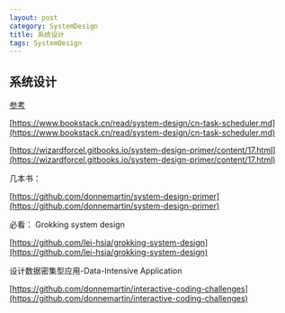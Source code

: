 ```yaml
---
layout: post
category: SystemDesign
title: 系统设计
tags: SystemDesign
---
```


## 系统设计

[参考](https://soulmachine.gitbooks.io/system-design/content/cn/)

[https://www.bookstack.cn/read/system-design/cn-task-scheduler.md](https://www.bookstack.cn/read/system-design/cn-task-scheduler.md)

[https://wizardforcel.gitbooks.io/system-design-primer/content/17.html](https://wizardforcel.gitbooks.io/system-design-primer/content/17.html)

几本书：

[https://github.com/donnemartin/system-design-primer](https://github.com/donnemartin/system-design-primer)

必看： Grokking system design

[https://github.com/lei-hsia/grokking-system-design](https://github.com/lei-hsia/grokking-system-design)

设计数据密集型应用-Data-Intensive Application





[https://github.com/donnemartin/interactive-coding-challenges](https://github.com/donnemartin/interactive-coding-challenges)


